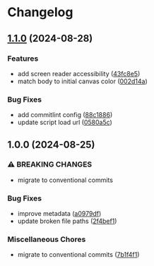 # Changelog

## [1.1.0](https://github.com/NEIAAC/landing-page/compare/v1.0.0...v1.1.0) (2024-08-28)


### Features

* add screen reader accessibility ([43fc8e5](https://github.com/NEIAAC/landing-page/commit/43fc8e52c2448e52fe7067e61e0990f956b109ca))
* match body to initial canvas color ([002d14a](https://github.com/NEIAAC/landing-page/commit/002d14a1ecffbf5a6405ddf416ae8f734d633bc7))


### Bug Fixes

* add commitlint config ([88c1886](https://github.com/NEIAAC/landing-page/commit/88c18865cd9e6b19e08ff1ecb5af132b62279c89))
* update script load url ([0580a5c](https://github.com/NEIAAC/landing-page/commit/0580a5c8099f1537a5bd447edef948b016415050))

## 1.0.0 (2024-08-25)


### ⚠ BREAKING CHANGES

* migrate to conventional commits

### Bug Fixes

* improve metadata ([a0979df](https://github.com/NEIAAC/landing-page/commit/a0979df939d1e7168d2dc047eaa7c2812b80e3a8))
* update broken file paths ([2f4bef1](https://github.com/NEIAAC/landing-page/commit/2f4bef12f538c0fac10b1700997d5c3cdbe340e6))


### Miscellaneous Chores

* migrate to conventional commits ([7b1f4f1](https://github.com/NEIAAC/landing-page/commit/7b1f4f1cafdd609f5b21b8cd7be973598bdbe667))
